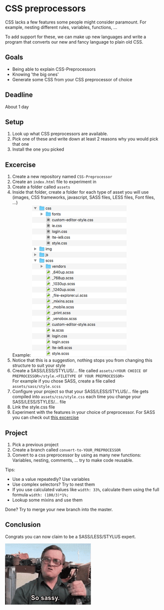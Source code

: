 # CSS preprocessors

CSS lacks a few features some people might consider paramount. For example, nesting different rules, variables, functions, ...

To add support for these, we can make up new languages and write a program that converts our new and fancy language to plain old CSS.

## Goals

- Being able to explain CSS-Preprocessors
- Knowing 'the big ones'
- Generate some CSS from your CSS preprocessor of choice

## Deadline

About 1 day

## Setup

1. Look up what CSS preprocessors are available.
2. Pick one of these and write down at least 2 reasons why you would pick that one
3. Install the one you picked

## Excercise

1. Create a new repository named `CSS-Preprocessor`
2. Create an `index.html` file to experiment in
3. Create a folder called `assets`
4. Inside that folder, create a folder for each type of asset you will use (images, CSS frameworks, javascript, SASS files, LESS files, Font files, ...)    
Example: ![assets-content](images/assets-content.png)
5. Notice that this is a suggestion, nothing stops you from changing this structure to suit your style
6. Create a SASS/LESS/STYLUS/... file called `assets/<YOUR CHOICE OF PREPROCESSOR>/style.<FILETYPE OF YOUR PREPROCESSOR>`    
For example if you chose SASS, create a file called `assets/sass/style.scss`
7. Configure your project so that your SASS/LESS/STYLUS/... file gets compiled into `assets/css/style.css` each time you change your SASS/LESS/STYLES/... file
8. Link the style.css file
9. Experiment with the features in your choice of preprocessor. For SASS you can check out [this excercise](https://gist.github.com/pixeline/dab8a29566b994453b8c681ed2b7ff2a)


## Project 

1. Pick a previous project
2. Create a branch called `convert-to-YOUR_PREPROCESSOR`
3. Convert to a css preprocessor by using as many new functions: Variables, nesting, comments, ... try to make code reusable.

Tips:    

- Use a value repeatedly? Use variables
- Use complex selectors? Try to nest them
- If you use calculated values like `width: 33%`, calculate them using the full formula `width: (100/3)*1%;`
- Lookup some mixins and use them

Done? Try to merge your new branch into the master.

## Conclusion

Congrats you can now claim to be a SASS/LESS/STYLUS expert.

![sassy](images/sassy.gif)

